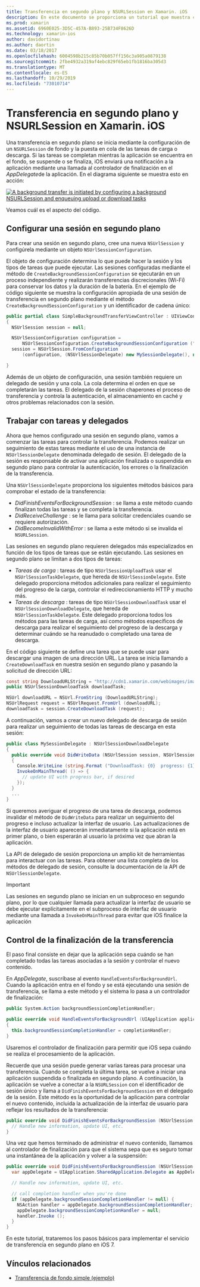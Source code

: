```yaml
---
title: Transferencia en segundo plano y NSURLSession en Xamarin. iOS
description: En este documento se proporciona un tutorial que muestra cómo usar la transferencia en segundo plano y NSUrlSession para iniciar la descarga de una imagen grande y continuar la descarga cuando la aplicación se coloca en segundo plano.
ms.prod: xamarin
ms.assetid: 6960E025-3D5C-457A-B893-25B734F8626D
ms.technology: xamarin-ios
author: davidortinau
ms.author: daortin
ms.date: 03/18/2017
ms.openlocfilehash: 6004598b215c85b70b057ff156c3a905a0879138
ms.sourcegitcommit: 2fbe4932a319af4ebc829f65eb1fb1816ba305d3
ms.translationtype: MT
ms.contentlocale: es-ES
ms.lasthandoff: 10/29/2019
ms.locfileid: "73010714"
---
```

# <a name="background-transfer-and-nsurlsession-in-xamarinios"></a>Transferencia en segundo plano y NSURLSession en Xamarin. iOS

Una transferencia en segundo plano se inicia mediante la configuración de un `NSURLSession` de fondo y la puesta en cola de las tareas de carga o descarga. Si las tareas se completan mientras la aplicación se encuentra en el fondo, se suspende o se finaliza, iOS enviará una notificación a la aplicación mediante una llamada al controlador de finalización en el *AppDelegate*de la aplicación. En el diagrama siguiente se muestra esto en acción:

 [![](background-transfer-walkthrough-images/transfer.png "A background transfer is initiated by configuring a background NSURLSession and enqueuing upload or download tasks")](background-transfer-walkthrough-images/transfer.png#lightbox)

Veamos cuál es el aspecto del código.

## <a name="configuring-a-background-session"></a>Configurar una sesión en segundo plano

Para crear una sesión en segundo plano, cree una nueva `NSUrlSession` y configúrela mediante un objeto `NSUrlSessionConfiguration`.

El objeto de configuración determina lo que puede hacer la sesión y los tipos de tareas que puede ejecutar.
Las sesiones configuradas mediante el método de `CreateBackgroundSessionConfiguration` se ejecutarán en un proceso independiente y realizarán transferencias discrecionales (Wi-Fi) para conservar los datos y la duración de la batería.
En el ejemplo de código siguiente se muestra la configuración apropiada de una sesión de transferencia en segundo plano mediante el método `CreateBackgroundSessionConfiguration` y un identificador de cadena único:

```csharp
public partial class SimpleBackgroundTransferViewController : UIViewController
{
  NSUrlSession session = null;

  NSUrlSessionConfiguration configuration =
      NSUrlSessionConfiguration.CreateBackgroundSessionConfiguration ("com.SimpleBackgroundTransfer.BackgroundSession");
  session = NSUrlSession.FromConfiguration
      (configuration, (NSUrlSessionDelegate) new MySessionDelegate(), new NSOperationQueue());

}
```

Además de un objeto de configuración, una sesión también requiere un delegado de sesión y una cola.
La cola determina el orden en que se completarán las tareas. El delegado de la sesión chaperones el proceso de transferencia y controla la autenticación, el almacenamiento en caché y otros problemas relacionados con la sesión.

## <a name="working-with-tasks-and-delegates"></a>Trabajar con tareas y delegados

Ahora que hemos configurado una sesión en segundo plano, vamos a comenzar las tareas para controlar la transferencia. Podemos realizar un seguimiento de estas tareas mediante el uso de una instancia de `NSUrlSessionDelegate` denominada delegado de sesión. El delegado de la sesión es responsable de activar una aplicación finalizada o suspendida en segundo plano para controlar la autenticación, los errores o la finalización de la transferencia.

Una `NSUrlSessionDelegate` proporciona los siguientes métodos básicos para comprobar el estado de la transferencia:

- *DidFinishEventsForBackgroundSession* : se llama a este método cuando finalizan todas las tareas y se completa la transferencia.
- *DidReceiveChallenge* : se le llama para solicitar credenciales cuando se requiere autorización.
- *DidBecomeInvalidWithError* : se llama a este método si se invalida el `NSURLSession`.

Las sesiones en segundo plano requieren delegados más especializados en función de los tipos de tareas que se están ejecutando. Las sesiones en segundo plano se limitan a dos tipos de tareas:

- *Tareas de carga* : tareas de tipo `NSUrlSessionUploadTask` usar el `NSUrlSessionTaskDelegate`, que hereda de `NSUrlSessionDelegate`. Este delegado proporciona métodos adicionales para realizar el seguimiento del progreso de la carga, controlar el redireccionamiento HTTP y mucho más.
- *Tareas de descarga* : tareas de tipo `NSUrlSessionDownloadTask` usar el `NSUrlSessionDownloadDelegate`, que hereda de `NSUrlSessionTaskDelegate`. Este delegado proporciona todos los métodos para las tareas de carga, así como métodos específicos de descarga para realizar el seguimiento del progreso de la descarga y determinar cuándo se ha reanudado o completado una tarea de descarga.

En el código siguiente se define una tarea que se puede usar para descargar una imagen de una dirección URL. La tarea se inicia llamando a `CreateDownloadTask` en nuestra sesión en segundo plano y pasando la solicitud de dirección URL:

```csharp
const string DownloadURLString = "http://cdn1.xamarin.com/webimages/images/xamarin.png";
public NSUrlSessionDownloadTask downloadTask;

NSUrl downloadURL = NSUrl.FromString (DownloadURLString);
NSUrlRequest request = NSUrlRequest.FromUrl (downloadURL);
downloadTask = session.CreateDownloadTask (request);
```

A continuación, vamos a crear un nuevo delegado de descarga de sesión para realizar un seguimiento de todas las tareas de descarga en esta sesión:

```csharp
public class MySessionDelegate : NSUrlSessionDownloadDelegate
{
  public override void DidWriteData (NSUrlSession session, NSUrlSessionDownloadTask downloadTask, long bytesWritten, long totalBytesWritten, long totalBytesExpectedToWrite)
  {
    Console.WriteLine (string.Format ("DownloadTask: {0}  progress: {1}", downloadTask, progress));
    InvokeOnMainThread( () => {
      // update UI with progress bar, if desired
    });
  }
  ...
}
```

Si queremos averiguar el progreso de una tarea de descarga, podemos invalidar el método de `DidWriteData` para realizar un seguimiento del progreso e incluso actualizar la interfaz de usuario. Las actualizaciones de la interfaz de usuario aparecerán inmediatamente si la aplicación está en primer plano, o bien esperarán al usuario la próxima vez que abran la aplicación.

La API de delegado de sesión proporciona un amplio kit de herramientas para interactuar con las tareas. Para obtener una lista completa de los métodos de delegado de sesión, consulte la documentación de la API de `NSUrlSessionDelegate`.

> [!IMPORTANT]
> Las sesiones en segundo plano se inician en un subproceso en segundo plano, por lo que cualquier llamada para actualizar la interfaz de usuario se debe ejecutar explícitamente en el subproceso de interfaz de usuario mediante una llamada a `InvokeOnMainThread` para evitar que iOS finalice la aplicación 

## <a name="handling-transfer-completion"></a>Control de la finalización de la transferencia

El paso final consiste en dejar que la aplicación sepa cuándo se han completado todas las tareas asociadas a la sesión y controlar el nuevo contenido.

En *AppDelegate*, suscríbase al evento `HandleEventsForBackgroundUrl`. Cuando la aplicación entra en el fondo y se está ejecutando una sesión de transferencia, se llama a este método y el sistema lo pasa a un controlador de finalización:

```csharp
public System.Action backgroundSessionCompletionHandler;

public override void HandleEventsForBackgroundUrl (UIApplication application, string sessionIdentifier, System.Action completionHandler)
{
  this.backgroundSessionCompletionHandler = completionHandler;
}
```

Usaremos el controlador de finalización para permitir que iOS sepa cuándo se realiza el procesamiento de la aplicación.

Recuerde que una sesión puede generar varias tareas para procesar una transferencia. Cuando se completa la última tarea, se vuelve a iniciar una aplicación suspendida o finalizada en segundo plano. A continuación, la aplicación se vuelve a conectar a la `NSURLSession` con el identificador de sesión único y llama a `DidFinishEventsForBackgroundSession` en el delegado de la sesión. Este método es la oportunidad de la aplicación para controlar el nuevo contenido, incluida la actualización de la interfaz de usuario para reflejar los resultados de la transferencia:

```csharp
public override void DidFinishEventsForBackgroundSession (NSUrlSession session) {
  // Handle new information, update UI, etc.
}
```

Una vez que hemos terminado de administrar el nuevo contenido, llamamos al controlador de finalización para que el sistema sepa que es seguro tomar una instantánea de la aplicación y volver a la suspensión:

```csharp
public override void DidFinishEventsForBackgroundSession (NSUrlSession session) {
  var appDelegate = UIApplication.SharedApplication.Delegate as AppDelegate;

  // Handle new information, update UI, etc.

  // call completion handler when you're done
  if (appDelegate.backgroundSessionCompletionHandler != null) {
    NSAction handler = appDelegate.backgroundSessionCompletionHandler;
    appDelegate.backgroundSessionCompletionHandler = null;
    handler.Invoke ();
  }
}
```

En este tutorial, trataremos los pasos básicos para implementar el servicio de transferencia en segundo plano en iOS 7.

## <a name="related-links"></a>Vínculos relacionados

- [Transferencia de fondo simple (ejemplo)](https://docs.microsoft.com/samples/xamarin/ios-samples/simplebackgroundtransfer)
